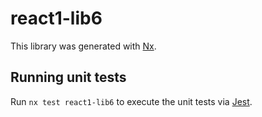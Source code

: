 # react1-lib6

This library was generated with [Nx](https://nx.dev).

## Running unit tests

Run `nx test react1-lib6` to execute the unit tests via [Jest](https://jestjs.io).
